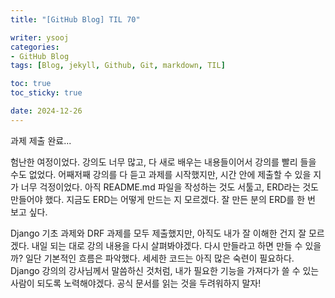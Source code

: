 ```yaml
---
title: "[GitHub Blog] TIL 70"

writer: ysooj
categories:
- GitHub Blog
tags: [Blog, jekyll, Github, Git, markdown, TIL]

toc: true
toc_sticky: true

date: 2024-12-26
---
```


과제 제출 완료...



험난한 여정이었다. 강의도 너무 많고, 다 새로 배우는 내용들이어서 강의를 빨리 들을 수도 없었다. 어째저째 강의를 다 듣고 과제를 시작했지만, 시간 안에 제출할 수 있을 지가 너무 걱정이었다. 아직 README.md 파일을 작성하는 것도 서툴고, ERD라는 것도 만들어야 했다. 지금도 ERD는 어떻게 만드는 지 모르겠다. 잘 만든 분의 ERD를 한 번 보고 싶다.



Django 기초 과제와 DRF 과제를 모두 제출했지만, 아직도 내가 잘 이해한 건지 잘 모르겠다. 내일 되는 대로 강의 내용을 다시 살펴봐야겠다. 다시 만들라고 하면 만들 수 있을까? 일단 기본적인 흐름은 파악했다. 세세한 코드는 아직 많은 숙련이 필요하다. Django 강의의 강사님께서 말씀하신 것처럼, 내가 필요한 기능을 가져다가 쓸 수 있는 사람이 되도록 노력해야겠다. 공식 문서를 읽는 것을 두려워하지 말자!